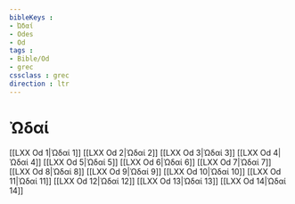```yaml
---
bibleKeys : 
- Ὠδαί
- Odes
- Od
tags : 
- Bible/Od
- grec
cssclass : grec
direction : ltr
---
```


# Ὠδαί

[[LXX Od 1|Ὠδαί 1]]
[[LXX Od 2|Ὠδαί 2]]
[[LXX Od 3|Ὠδαί 3]]
[[LXX Od 4|Ὠδαί 4]]
[[LXX Od 5|Ὠδαί 5]]
[[LXX Od 6|Ὠδαί 6]]
[[LXX Od 7|Ὠδαί 7]]
[[LXX Od 8|Ὠδαί 8]]
[[LXX Od 9|Ὠδαί 9]]
[[LXX Od 10|Ὠδαί 10]]
[[LXX Od 11|Ὠδαί 11]]
[[LXX Od 12|Ὠδαί 12]]
[[LXX Od 13|Ὠδαί 13]]
[[LXX Od 14|Ὠδαί 14]]
